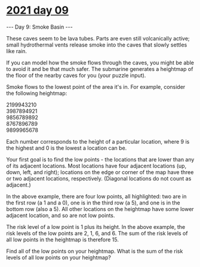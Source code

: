# [2021 day 09](https://adventofcode.com/2021/day/9)

--- Day 9: Smoke Basin ---

These caves seem to be lava tubes. Parts are even still volcanically active; small hydrothermal vents release smoke into the caves that slowly settles like rain.



If you can model how the smoke flows through the caves, you might be able to avoid it and be that much safer. The submarine generates a heightmap of the floor of the nearby caves for you (your puzzle input).



Smoke flows to the lowest point of the area it's in. For example, consider the following heightmap:



2199943210\
3987894921\
9856789892\
8767896789\
9899965678



Each number corresponds to the height of a particular location, where 9 is the highest and 0 is the lowest a location can be.



Your first goal is to find the low points - the locations that are lower than any of its adjacent locations. Most locations have four adjacent locations (up, down, left, and right); locations on the edge or corner of the map have three or two adjacent locations, respectively. (Diagonal locations do not count as adjacent.)



In the above example, there are four low points, all highlighted: two are in the first row (a 1 and a 0), one is in the third row (a 5), and one is in the bottom row (also a 5). All other locations on the heightmap have some lower adjacent location, and so are not low points.



The risk level of a low point is 1 plus its height. In the above example, the risk levels of the low points are 2, 1, 6, and 6. The sum of the risk levels of all low points in the heightmap is therefore 15.



Find all of the low points on your heightmap. What is the sum of the risk levels of all low points on your heightmap?




